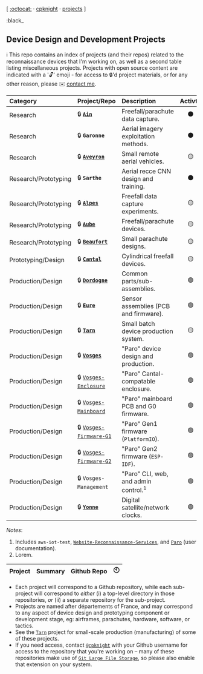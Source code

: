 <!-- --------------------------------------------------------------------------------------- -->
[ [:octocat:](https://github.com) &middot; [cpknight](https://github.com/cpknight) &middot; [projects](/) ]
<!-- --------------------------------------------------------------------------------------- -->
:black_
## Device Design and Development Projects

:information_source: This repo contains an index of projects (and their repos) related to the reconnaissance devices that I'm working on, as well as a second table listing miscellaneous projects. Projects with open source content are indicated with a ':unlock:' emoji - for access to :lock:'d project materials, or for any other reason, please :envelope: [contact me](mailto:chris@cpknight.io).  
  
| Category                | Project/Repo                                                                  | Description                          | Activty          |    
| :---------------------- | :-----------------------------------------------------------------------------| :----------------------------------- | :--------------: | 
| Research                | :lock: [**`Ain`**](https://github.com/cpknight/Ain)                           | Freefall/parachute data capture.     | :black_circle:   | 
| Research                | :lock: **`Garonne`**                                                          | Aerial imagery exploitation methods. | :black_circle:   |  
| Research                | :lock: [**`Aveyron`**](https://github.com/cpknight/Aveyron)                   | Small remote aerial vehicles.        | :yellow_circle:  |
| Research/Prototyping    | :lock: **`Sarthe`**                                                           | Aerial recce CNN design and training.| :black_circle:   |
| Research/Prototyping    | :lock: [**`Alpes`**](https://github.com/cpknight/Alpes)                       | Freefall data capture experiments.   | :yellow_circle:  |  
| Research/Prototyping    | :lock: [**`Aube`**](https://github.com/cpknight/Aube)                         | Freefall/parachute devices.          | :yellow_circle:  |
| Research/Prototyping    | :lock: [**`Beaufort`**](https://github.com/cpknight/Beaufort)                 | Small parachute designs.             | :yellow_circle:  |
| Prototyping/Design      | :lock: [**`Cantal`**](https://github.com/cpknight/Cantal)                     | Cylindrical freefall devices.        | :yellow_circle:  |
| Production/Design       | :lock: [**`Dordogne`**](https://github.com/cpknight/Dordogne)                 | Common parts/sub-assemblies.         | :green_circle:   |
| Production/Design       | :lock: [**`Eure`**](https://github.com/cpknight/Eure)                         | Sensor assemblies (PCB and firmware).| :green_circle:   |
| Production/Design       | :lock: [**`Tarn`**](https://github.com/cpknight/Tarn)                         | Small batch device production system.| :yellow_circle:  |
| Production/Design       | :lock: [**`Vosges`**](https://github.com/cpknight/Vosges)                     | "Paro" device design and production. | :green_circle:   |
| Production/Design       | :lock: [`Vosges-Enclosure`](https://github.com/cpknight/Vosges-Enclosure)     | "Paro" Cantal-compatable enclosure.  | :green_circle:   |
| Production/Design       | :lock: [`Vosges-Mainboard`](https://github.com/cpknight/Vosges-Mainboard)     | "Paro" mainboard PCB and G0 firmware.| :green_circle:   |
| Production/Design       | :lock: [`Vosges-Firmware-G1`](https://github.com/cpknight/Vosges-Firmware-G1) | "Paro" Gen1 firmware (`PlatformIO`). | :green_circle:   |
| Production/Design       | :lock: [`Vosges-Firmware-G2`](https://github.com/cpknight/Vosges-Firmware-G2) | "Paro" Gen2 firmware (`ESP-IDF`).    | :green_circle:   |
| Production/Design       | :lock: `Vosges-Management`                                                    | "Paro" CLI, web, and admin control.<sup>1</sup> | :green_circle: |
| Production/Design       | :lock: [**`Yonne`**](https://github.com/cpknight/Yonne)                       | Digital satellite/network clocks.    | :green_circle:   |

_Notes_:
1. Includes `aws-iot-test`, [`Website-Reconnaissance-Services`](https://github.com/cpknight/Website-Reconnaissance-Services), and [`Paro`](https://github.com/cpknight/Paro) (user documentation).
2. Lorem.

| Project         | Summary                                                         | Github Repo                                                         | :clock10: |
| :----------- | :-------------------------------------------------------------- | :------------------------------------------------------------------ | :----: |

- Each project will correspond to a Github repository, while each sub-project will correspond to _either_ (i) a top-level directory in those repositories, _or_ (ii) a separate repository for the sub-project. 
- Projects are named after départements of France, and may correspond to any aspect of device design and prototyping component or development stage, eg: airframes, parachutes, hardware, software, or tactics.
- See the [`Tarn`](https://github.com/cpknight/Tarn) project for small-scale production (manufacturing) of some of these projects. 
- If you need access, contact [`@cpknight`](https://github.com/cpknight) with your Github username for access to the repository that you're working on – many of these repositories make use of [`Git Large File Storage`](https://git-lfs.github.com/), so please also enable that extension on your system. 

<!-- OLD INDEX:

| :arrow_right: **`PROJECT AIN`** | **Freefall/parachute data capture devices (500g)**: | [`Ain`](https://github.com/cpknight/Ain) |
| :black_small_square: `Ain-0.1`    | _Cardboard RPi freefall state machine: data capture._ | 
| :black_small_square: `Ain-0.1arp` | _Freefall state machine: Arduino RP2040 (Pico) port._ |
| :black_small_square: `Ain-0.3`    | _Cardboard RPi freefall state machine: servo chute deployment._ |
| :black_small_square: |  |  |
| :arrow_right: **`PROJECT ALPES`**  | **Freefall data capture devices (100g)**: | [`Alpes`](https://github.com/cpknight/Alpes) |
| :black_small_square: `Alpes-0.1` | _Materials and structure concept test (RPi Zero simulated payload)._ |
| :black_small_square: |  |  |
| :arrow_right: **`PROJECT AUBE`** | **Freefall/parachute aerial recce payload devices (500g)**: | [`Aube`](https://github.com/cpknight/Aube) |
| :black_small_square: `Aube-0.1` | _Static chute foil tape cardboard construction wtih digital camera payload._ |
| :black_small_square: `Aube-0.3` | _Static chute cardboard construction with RPi RF data capture payload. (Aube 0.5 Freefall State Machine forked from Ain 0.1)._ |
| :black_small_square: `Aube-0.5` | _Static chute foamcore construction with RPi sensor data capture payload. (Aube 0.5 Freefall State Machine forked from Ain 0.3)._ |
| :black_small_square: `Aube-0.7` | _Integrated chute deployment with RPi control and sensor payload._ |
| :black_small_square: |  |  |
| :arrow_right: **`PROJECT AVEYRON`** | **Flying wing autonomous aerial vehicles.**: | [`Aveyron`](https://github.com/cpknight/Aveyron) |
| :black_small_square: `Aveyron-0.1-X1a` | _Micro RPAS flight demonstrator I (Micro Flying Wing; 250g)_ |
| :black_small_square: `Aveyron-0.1-X1b` | _Micro RPAS flight demonstrator I (Micro Gliding Wing; 250g)_ |
| :black_small_square: `Aveyron-0.1-X2` | _Micro RPAS flight demonstrator I (Mini Flying Wing; 280g)_ |
| :black_small_square: `Aveyron-0.1-X3` | _RPAS flight demonstrator (Stable Mini Airfoil; 350g)_ |
| :black_small_square: `Aveyron-1.0ɑ` | _Autonomous ground-launch Flying Wing with integrated Cantal payload bay._ |
| :black_small_square: `Aveyron-1.0β` | _Autonomous ground-launch Flying Wing, initial production kit._ |
| :black_small_square: |  |  |
| :arrow_right: **`PROJECT BEAUFORT`** | **Small parachutes and deployment devices**: | [`Beaufort`](https://github.com/cpknight/Beaufort)  |
| :black_small_square: `Beaufort-02.01` | _Plastic bag parachute_ |
| :black_small_square: `Beaufort-02.02` | _Plastic and tulle parachute_ |
| :black_small_square: `Beaufort-03.01` | _Small chute deployment bag_ |
| :black_small_square: `Beaufort-03.03` | _0.75m round ripstop nylon parachute_ |
| :black_small_square: `Beaufort-03.05` | _1m cruciform ripstop nylon parachute_ |
| :black_small_square: `Beaufort-90.01` | _1m ram air parachute (3rd party design-build) tests_ |
| :black_small_square: |  |  |
| :arrow_right: **`PROJECT CANTAL`** | **Cylindrical freefall devices; integrated parachutes/payloads (250g)**: | [`Cantal`](https://github.com/cpknight/Cantal) |
| :black_small_square: `Cantal-0.1` | _Materials and structure test (Beaufort 03.03 chute, no payload)_ |
| :black_small_square: `Cantal-0.3` | _Small diameter materials and structure test (no chute, no payload)_ |
| :black_small_square: `Cantal-0.5` | _185mm diameter cylindrical payload enclosure (static chute)_ |
| :black_small_square: `Cantal-1.0` | _185mm payload enclosure and reference payload design_ |
| :black_small_square: `Cantal-1.5` | _185mm payload enclosure and reference payload design_ |
| :black_small_square: `Cantal-1.6` | _185mm payload enclosure and reference payload design_ |
| :black_small_square: |  |  |
| :arrow_right: **`PROJECT DORDOGNE`** | **Common Sub-Assemblies and Parts** to other projects. | [`Dordogne`](https://github.com/cpknight/Dordogne) |
| :arrow_right: **`PROJECT GARONNE`** | **ISRbot autonomous aerial imagery exploitation platform**: | [`Garonne`](https://github.com/cpknight/Garonne) |
| :black_small_square: `Garonne-0.1` | _ISRbot platform designs._ | |
| :black_small_square: `Garonne-0.5` | _ISRbot exploitation software demonstrator I._ | |
| :black_small_square: `Garonne-0.6` | _ISRbot exploitation software demonstrator II._ | |
| :black_small_square: `Garonne-Exp` | _Experimental algorithms and processing._ | [`PAR-Garonne-Experimental`](https://github.com/cpknight/PAR-Garonne-Experimental) |
| :black_small_square: |  |  |
| :arrow_right: **`PROJECT SARTHE`** | **Aerial Recce Convolutional Neural Networks (CNNs)**: | [`Sarthe`](https://github.com/cpknight/Sarthe) |
| :black_small_square: `Sarthe-NN04` | Recognition/detection of roads, vehicles, intersections (Oblique EO/rgb; 10cm to 1m GSD). | [`Sarthe-PAR-04`](https://github.com/cpknight/Sarthe-PAR-04) |
| :black_small_square: `Sarthe-NN05` | Recognition/detection of roads, vehicles, intersections (Vertical EO/rgb; 10cm to 1m GSD). | [`Sarthe-PAR-05`](https://github.com/cpknight/Sarthe-PAR-05) |
| :black_small_square: `Sarthe-NN06` | Recognition/detection of combatant/non-combatant items of interest (Oblique EO/rgb 10cm to 50cm GSD). | [`Sarthe-PAR-06`](https://github.com/cpknight/Sarthe-PAR-06) |
| :black_small_square: `Sarthe-NN07` | Recognition/detection of combatant/non-combatant items of interest (Vertical EO/rgb 50cm to 1m GSD). | [`Sarthe-PAR-07`](https://github.com/cpknight/Sarthe-PAR-07) |
| :black_small_square: `Sarthe-NN08` | Recognition/detection of downed aircraft from sub-optimal data (Vertical EO/rgb 50cm to 1m GSD). | [`Sarthe-PAR-08`](https://github.com/cpknight/Sarthe-PAR-08) |
| :black_small_square: `Sarthe-NN09` | Detection of active wildfires (Vertical EO/rgb 50cm to 1m GSD). | [`Sarthe-PAR-09`](https://github.com/cpknight/Sarthe-PAR-09) |
| :black_small_square: `Sarthe-NN0B` | Recognition/detection of pipelines, compressor stations, extraction sites (Vertical EO/rgb 10cm to 1m GSD). | [`Sarthe-PAR-0B`](https://github.com/cpknight/Sarthe-PAR-0B) |
| :black_small_square: `Sarthe-NN0C` | Recognition/detection of transmission lines, generating stations, substations (Vertical EO/rgb 10cm to 1m GSD). | [`Sarthe-PAR-0C`](https://github.com/cpknight/Sarthe-PAR-0C) |
| :black_small_square: `Sarthe-NN0E` | Recognition/detection for active wildfire operations (Vertical EO/rgb 10cm to 1m GSD). | [`Sarthe-PAR-0E`](https://github.com/cpknight/Sarthe-PAR-0E) |
| :black_small_square: `Sarthe-NN0F` | Recognition/detection of "built" infrastructure in wilderness locations (Oblique EO/rgb 10cm to 50cm GSD). | [`Sarthe-PAR-0F`](https://github.com/cpknight/Sarthe-PAR-0F) |
| :black_small_square: `Sarthe-NN10` | Recognition/detection of built aircraft landing sites (Vertical EO/rgb 10cm to 50cm GSD). | [`PAR-Sarthe-NN10`](https://github.com/cpknight/PAR-Sarthe-NN10) |
| :black_small_square: |  |  |
| :arrow_right: **`PROJECT TARN`** | **Small Scale Manufacturing**: Production Systems and Logistics. | [`Tarn`](https://github.com/cpknight/Tarn) |
| :arrow_right: **`PROJECT VOSGES`** | **Paro MVP Payload Devices**: | [`Vosges`](https://github.com/cpknight/Vosges) |
| :black_small_square: `Vosges-Mainboard` | Base mainboard pcb and firmware with ESP32-CAM. | [`PARO-Vosges-Mainboard`](https://github.com/cpknight/PARO-Vosges-Mainboard) |
| :black_small_square: `Vosges-Case` | Case 3D Design. | [`PARO-Vosges-Case`](https://github.com/cpknight/PARO-Vosges-Case) |
| :black_small_square: `Paro` | End-User Documentation. | [`Paro`](https://github.com/cpknight/Paro) |
| :black_small_square: |  |  |
| :arrow_right: **`PROJECT YONNE`** | **GNSS Clock Devices** | [`Yonne`](https://github.com/cpknight/Yonne) |
| :black_small_square: |  |  |

-->



